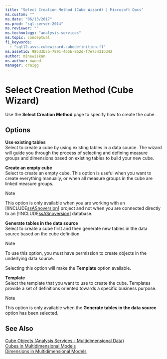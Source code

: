```yaml
---
title: "Select Creation Method (Cube Wizard) | Microsoft Docs"
ms.custom: ""
ms.date: "06/13/2017"
ms.prod: "sql-server-2014"
ms.reviewer: ""
ms.technology: "analysis-services"
ms.topic: conceptual
f1_keywords: 
  - "sql12.asvs.cubewizard.cubedefinition.f1"
ms.assetid: 985d3b5b-7891-465b-862d-f7e75431b342
author: minewiskan
ms.author: owend
manager: craigg
---
```

# Select Creation Method (Cube Wizard)
  Use the **Select Creation Method** page to specify how to create the cube.  
  
## Options  
 **Use existing tables**  
 Select to create a cube by using existing tables in a data source. The wizard will guide you through the process of selecting and defining measure groups and dimensions based on existing tables to build your new cube.  
  
 **Create an empty cube**  
 Select to create an empty cube. This option is useful when you want to create everything manually, or when all measure groups in the cube are linked measure groups.  
  
> [!NOTE]  
>  This option is only available when you are working with an [!INCLUDE[ssASnoversion](../includes/ssasnoversion-md.md)] project and not when you are connected directly to an [!INCLUDE[ssASnoversion](../includes/ssasnoversion-md.md)] database.  
  
 **Generate tables in the data source**  
 Select to create a cube first and then generate new tables in the data source based on the cube definition.  
  
> [!NOTE]  
>  To use this option, you must have permission to create objects in the underlying data source.  
  
 Selecting this option will make the **Template** option available.  
  
 **Template**  
 Select the template that you want to use to create the cube. Templates provide a set of definitions oriented towards a specific business purpose.  
  
> [!NOTE]  
>  This option is only available when the **Generate tables in the data source** option has been selected.  
  
## See Also  
 [Cube Objects &#40;Analysis Services - Multidimensional Data&#41;](multidimensional-models-olap-logical-cube-objects/cube-objects-analysis-services-multidimensional-data.md)   
 [Cubes in Multidimensional Models](multidimensional-models/cubes-in-multidimensional-models.md)   
 [Dimensions in Multidimensional Models](multidimensional-models/dimensions-in-multidimensional-models.md)  
  
  
